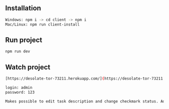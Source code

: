 ## Installation

```bash
Windows: npm i -> cd client -> npm i 
Mac/Linux: npm run client-install 
```

## Run project

```bash
npm run dev
```

## Watch project

```bash
[https://desolate-tor-73211.herokuapp.com/](https://desolate-tor-73211.herokuapp.com/)

login: admin
password: 123

Makes possible to edit task description and change checkmark status. Adding tasks possible without login
```
